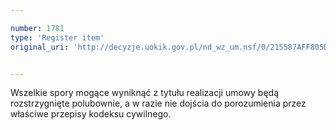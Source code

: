 ```yaml
---

number: 1781
type: 'Register item'
original_uri: 'http://decyzje.uokik.gov.pl/nd_wz_um.nsf/0/215587AFF805D69BC1257674004A78FE?OpenDocument'


---
```


Wszelkie spory mogące wyniknąć z tytułu realizacji umowy będą rozstrzygnięte polubownie, a w razie nie dojścia do porozumienia przez właściwe przepisy kodeksu cywilnego.
